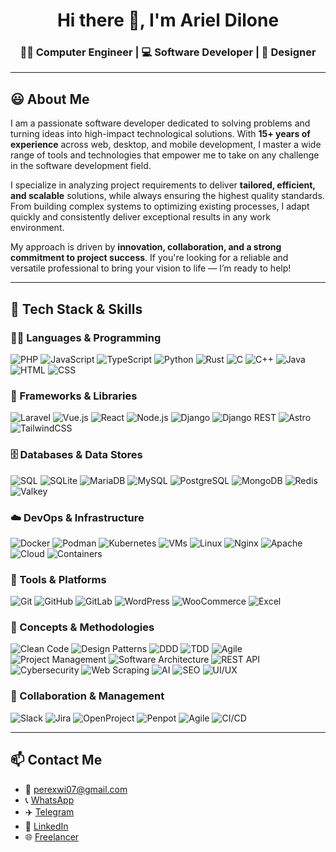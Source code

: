 <h1 align="center">Hi there 👋, I'm Ariel Dilone</h1>

<h3 align="center">👨‍💻 Computer Engineer | 💻 Software Developer | 🎨 Designer</h3>

---

## 😃 About Me

I am a passionate software developer dedicated to solving problems and turning ideas into high-impact technological solutions. With **15+ years of experience** across web, desktop, and mobile development, I master a wide range of tools and technologies that empower me to take on any challenge in the software development field.

I specialize in analyzing project requirements to deliver **tailored, efficient, and scalable** solutions, while always ensuring the highest quality standards. From building complex systems to optimizing existing processes, I adapt quickly and consistently deliver exceptional results in any work environment.

My approach is driven by **innovation, collaboration, and a strong commitment to project success**. If you're looking for a reliable and versatile professional to bring your vision to life — I’m ready to help!

---

## 🚀 Tech Stack & Skills

### 🧑‍💻 Languages & Programming
![PHP](https://img.shields.io/badge/PHP-777BB4?style=for-the-badge&logo=php&logoColor=white)
![JavaScript](https://img.shields.io/badge/JavaScript-F7DF1E?style=for-the-badge&logo=javascript&logoColor=black)
![TypeScript](https://img.shields.io/badge/TypeScript-3178C6?style=for-the-badge&logo=typescript&logoColor=white)
![Python](https://img.shields.io/badge/Python-3776AB?style=for-the-badge&logo=python&logoColor=white)
![Rust](https://img.shields.io/badge/Rust-000000?style=for-the-badge&logo=rust&logoColor=white)
![C](https://img.shields.io/badge/C-00599C?style=for-the-badge&logo=c&logoColor=white)
![C++](https://img.shields.io/badge/C++-00599C?style=for-the-badge&logo=c%2B%2B&logoColor=white)
![Java](https://img.shields.io/badge/Java-007396?style=for-the-badge&logo=java&logoColor=white)
![HTML](https://img.shields.io/badge/HTML5-E34F26?style=for-the-badge&logo=html5&logoColor=white)
![CSS](https://img.shields.io/badge/CSS3-1572B6?style=for-the-badge&logo=css3&logoColor=white)

### 🧩 Frameworks & Libraries
![Laravel](https://img.shields.io/badge/Laravel-FF2D20?style=for-the-badge&logo=laravel&logoColor=white)
![Vue.js](https://img.shields.io/badge/Vue.js-4FC08D?style=for-the-badge&logo=vue.js&logoColor=white)
![React](https://img.shields.io/badge/React-61DAFB?style=for-the-badge&logo=react&logoColor=black)
![Node.js](https://img.shields.io/badge/Node.js-339933?style=for-the-badge&logo=node.js&logoColor=white)
![Django](https://img.shields.io/badge/Django-092E20?style=for-the-badge&logo=django&logoColor=white)
![Django REST](https://img.shields.io/badge/Django%20REST-092E20?style=for-the-badge&logo=django&logoColor=red)
![Astro](https://img.shields.io/badge/Astro-BC52EE?style=for-the-badge&logo=astro&logoColor=fff)
![TailwindCSS](https://img.shields.io/badge/TailwindCSS-06B6D4?style=for-the-badge&logo=tailwindcss&logoColor=white)

### 🗄️ Databases & Data Stores
![SQL](https://img.shields.io/badge/SQL-003B57?style=for-the-badge&logo=database&logoColor=white)
![SQLite](https://img.shields.io/badge/SQLite-003B57?style=for-the-badge&logo=sqlite&logoColor=white)
![MariaDB](https://img.shields.io/badge/MariaDB-003545?style=for-the-badge&logo=mariadb&logoColor=white)
![MySQL](https://img.shields.io/badge/MySQL-4479A1?style=for-the-badge&logo=mysql&logoColor=white)
![PostgreSQL](https://img.shields.io/badge/PostgreSQL-4169E1?style=for-the-badge&logo=postgresql&logoColor=white)
![MongoDB](https://img.shields.io/badge/MongoDB-47A248?style=for-the-badge&logo=mongodb&logoColor=white)
![Redis](https://img.shields.io/badge/Redis-DC382D?style=for-the-badge&logo=redis&logoColor=white)
![Valkey](https://img.shields.io/badge/Valkey-7B16FF?style=for-the-badge&logo=data&logoColor=white)

### ☁️ DevOps & Infrastructure
![Docker](https://img.shields.io/badge/Docker-2496ED?style=for-the-badge&logo=docker&logoColor=white)
![Podman](https://img.shields.io/badge/Podman-89ABE3?style=for-the-badge&logo=podman&logoColor=white)
![Kubernetes](https://img.shields.io/badge/Kubernetes-326CE5?style=for-the-badge&logo=kubernetes&logoColor=white)
![VMs](https://img.shields.io/badge/Virtual%20Machines-0078D7?style=for-the-badge&logo=microsoft&logoColor=white)
![Linux](https://img.shields.io/badge/Linux-FCC624?style=for-the-badge&logo=linux&logoColor=black)
![Nginx](https://img.shields.io/badge/Nginx-009639?style=for-the-badge&logo=nginx&logoColor=white)
![Apache](https://img.shields.io/badge/Apache-D22128?style=for-the-badge&logo=apache&logoColor=white)
![Cloud](https://img.shields.io/badge/Cloud%20Computing-00BFFF?style=for-the-badge&logo=cloudflare&logoColor=white)
![Containers](https://img.shields.io/badge/Containers-13B5EA?style=for-the-badge&logo=docker&logoColor=white)

### 🔧 Tools & Platforms
![Git](https://img.shields.io/badge/Git-F05032?style=for-the-badge&logo=git&logoColor=white)
![GitHub](https://img.shields.io/badge/GitHub-181717?style=for-the-badge&logo=github&logoColor=white)
![GitLab](https://img.shields.io/badge/GitLab-FC6D26?style=for-the-badge&logo=gitlab&logoColor=white)
![WordPress](https://img.shields.io/badge/WordPress-21759B?style=for-the-badge&logo=wordpress&logoColor=white)
![WooCommerce](https://img.shields.io/badge/WooCommerce-96588A?style=for-the-badge&logo=woocommerce&logoColor=white)
![Excel](https://img.shields.io/badge/Excel-217346?style=for-the-badge&logo=microsoft-excel&logoColor=white)

### 🧠 Concepts & Methodologies
![Clean Code](https://img.shields.io/badge/Clean%20Code-4CAF50?style=for-the-badge&logo=checkmarx&logoColor=white)
![Design Patterns](https://img.shields.io/badge/Design%20Patterns-0A0A0A?style=for-the-badge&logo=pattern&logoColor=white)
![DDD](https://img.shields.io/badge/DDD-Domain%20Driven%20Design-FF9800?style=for-the-badge)
![TDD](https://img.shields.io/badge/TDD-Test%20Driven%20Development-9C27B0?style=for-the-badge)
![Agile](https://img.shields.io/badge/Agile-6DB33F?style=for-the-badge&logo=agile&logoColor=white)
![Project Management](https://img.shields.io/badge/Project%20Management-3F51B5?style=for-the-badge&logo=trello&logoColor=white)
![Software Architecture](https://img.shields.io/badge/Software%20Architecture-5D4037?style=for-the-badge)
![REST API](https://img.shields.io/badge/REST%20API-000000?style=for-the-badge&logo=fastapi&logoColor=white)
![Cybersecurity](https://img.shields.io/badge/Cybersecurity-232F3E?style=for-the-badge&logo=hackthebox&logoColor=green)
![Web Scraping](https://img.shields.io/badge/Web%20Scraping-2196F3?style=for-the-badge&logo=scrapy&logoColor=white)
![AI](https://img.shields.io/badge/Artificial%20Intelligence-8E24AA?style=for-the-badge&logo=openai&logoColor=white)
![SEO](https://img.shields.io/badge/SEO-4285F4?style=for-the-badge&logo=google&logoColor=white)
![UI/UX](https://img.shields.io/badge/UI%2FUX-FF4081?style=for-the-badge&logo=figma&logoColor=white)

### 🧩 Collaboration & Management
![Slack](https://img.shields.io/badge/Slack-4A154B?style=for-the-badge&logo=slack&logoColor=white)
![Jira](https://img.shields.io/badge/Jira-0052CC?style=for-the-badge&logo=jira&logoColor=white)
![OpenProject](https://img.shields.io/badge/OpenProject-0288D1?style=for-the-badge&logo=openproject&logoColor=white)
![Penpot](https://img.shields.io/badge/Penpot-000000?style=for-the-badge&logo=penpot&logoColor=white)
![Agile](https://img.shields.io/badge/Agile-6DB33F?style=for-the-badge&logo=agile&logoColor=white)
![CI/CD](https://img.shields.io/badge/CI/CD-0A8FDC?style=for-the-badge&logo=githubactions&logoColor=white)

---

## 📫 Contact Me

- 📧 perexwi07@gmail.com
- 📞 [WhatsApp](https://wa.me/18296209352)
- ✈️ [Telegram](https://t.me/perexwi)
- 💼 [LinkedIn](https://www.linkedin.com/in/ariel-dilone)
- 🌐 [Freelancer](https://www.freelancer.com/u/expertosenprogra)
